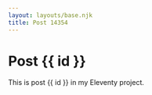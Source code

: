 ```yaml
---
layout: layouts/base.njk
title: Post 14354
---
```


# Post {{ id }}

This is post {{ id }} in my Eleventy project.

